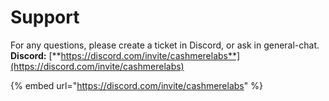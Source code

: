# Support

For any questions, please create a ticket in Discord, or ask in general-chat.\
**Discord:** [**https://discord.com/invite/cashmerelabs**](https://discord.com/invite/cashmerelabs)

{% embed url="https://discord.com/invite/cashmerelabs" %}
